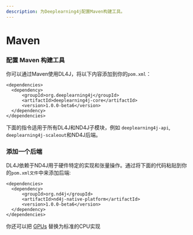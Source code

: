 ```yaml
---
description: 为Deeplearning4j配置Maven构建工具。
---
```


# Maven

### 配置 Maven 构建工具

你可以通过Maven使用DL4J，将以下内容添加到你的`pom.xml`：

```markup
<dependencies>
  <dependency>
      <groupId>org.deeplearning4j</groupId>
      <artifactId>deeplearning4j-core</artifactId>
      <version>1.0.0-beta6</version>
  </dependency>
</dependencies>
```

下面的指令适用于所有DL4J和ND4J子模块，例如 `deeplearning4j-api`, `deeplearning4j-scaleout`和ND4J后端。

### 添加一个后端

DL4J依赖于ND4J用于硬件特定的实现和张量操作。通过将下面的代码粘贴到你的`pom.xml文件`中来添加后端:

```markup
<dependencies>
  <dependency>
      <groupId>org.nd4j</groupId>
      <artifactId>nd4j-native-platform</artifactId>
      <version>1.0.0-beta6</version>
  </dependency>
</dependencies>
```

你还可以把 [GPUs](https://deeplearning4j.org/docs/latest/deeplearning4j-config-gpu-cpu) 替换为标准的CPU实现

